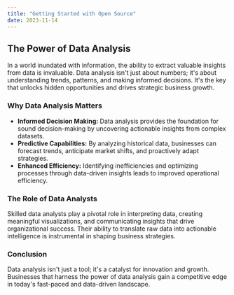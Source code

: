 ```yaml
---
title: "Getting Started with Open Source"
date: 2023-11-14
---
```


## The Power of Data Analysis

In a world inundated with information, the ability to extract valuable insights from data is invaluable. Data analysis isn't just about numbers; it's about understanding trends, patterns, and making informed decisions. It's the key that unlocks hidden opportunities and drives strategic business growth.

### Why Data Analysis Matters

- **Informed Decision Making:** Data analysis provides the foundation for sound decision-making by uncovering actionable insights from complex datasets.
- **Predictive Capabilities:** By analyzing historical data, businesses can forecast trends, anticipate market shifts, and proactively adapt strategies.
- **Enhanced Efficiency:** Identifying inefficiencies and optimizing processes through data-driven insights leads to improved operational efficiency.

### The Role of Data Analysts

Skilled data analysts play a pivotal role in interpreting data, creating meaningful visualizations, and communicating insights that drive organizational success. Their ability to translate raw data into actionable intelligence is instrumental in shaping business strategies.

### Conclusion

Data analysis isn't just a tool; it's a catalyst for innovation and growth. Businesses that harness the power of data analysis gain a competitive edge in today's fast-paced and data-driven landscape.

